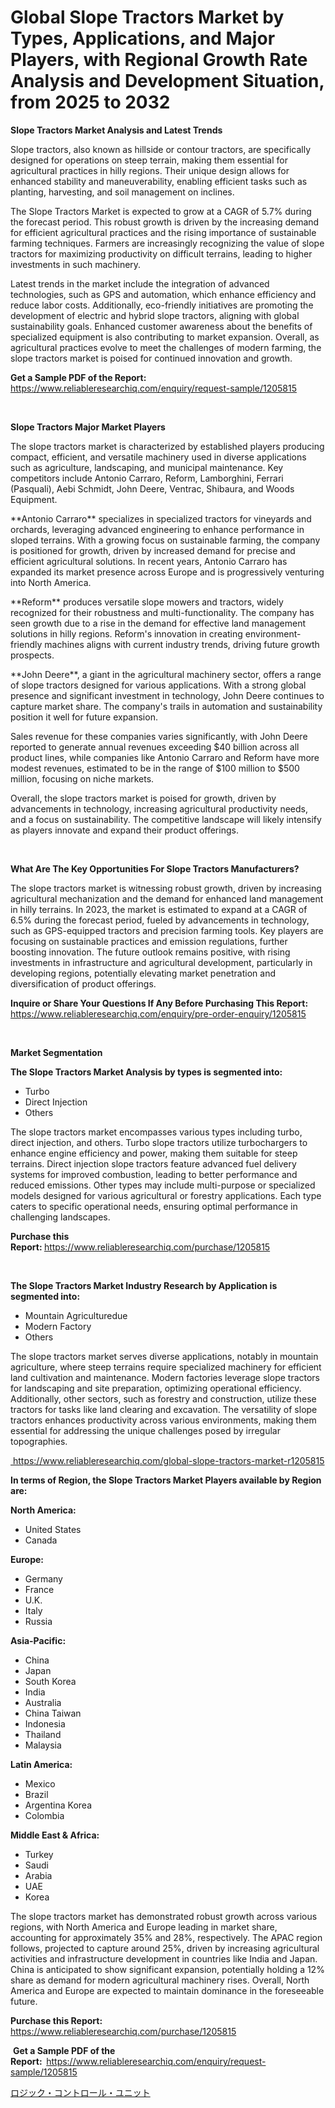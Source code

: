 <p><h1>Global Slope Tractors Market by Types, Applications, and Major Players, with Regional Growth Rate Analysis and Development Situation, from 2025 to 2032</h1></p><p><strong>Slope Tractors Market Analysis and Latest Trends</strong></p>
<p><p>Slope tractors, also known as hillside or contour tractors, are specifically designed for operations on steep terrain, making them essential for agricultural practices in hilly regions. Their unique design allows for enhanced stability and maneuverability, enabling efficient tasks such as planting, harvesting, and soil management on inclines. </p><p>The Slope Tractors Market is expected to grow at a CAGR of 5.7% during the forecast period. This robust growth is driven by the increasing demand for efficient agricultural practices and the rising importance of sustainable farming techniques. Farmers are increasingly recognizing the value of slope tractors for maximizing productivity on difficult terrains, leading to higher investments in such machinery.</p><p>Latest trends in the market include the integration of advanced technologies, such as GPS and automation, which enhance efficiency and reduce labor costs. Additionally, eco-friendly initiatives are promoting the development of electric and hybrid slope tractors, aligning with global sustainability goals. Enhanced customer awareness about the benefits of specialized equipment is also contributing to market expansion. Overall, as agricultural practices evolve to meet the challenges of modern farming, the slope tractors market is poised for continued innovation and growth.</p></p>
<p><strong>Get a Sample PDF of the Report:&nbsp;</strong> <a href="https://www.reliableresearchiq.com/enquiry/request-sample/1205815?utm_campaign=1082&utm_medium=2&utm_source=Github&utm_content=ia&utm_term=19022025&utm_id=slope-tractors">https://www.reliableresearchiq.com/enquiry/request-sample/1205815</a></p>
<p>&nbsp;</p>
<p><strong>Slope Tractors Major Market Players</strong></p>
<p><p>The slope tractors market is characterized by established players producing compact, efficient, and versatile machinery used in diverse applications such as agriculture, landscaping, and municipal maintenance. Key competitors include Antonio Carraro, Reform, Lamborghini, Ferrari (Pasquali), Aebi Schmidt, John Deere, Ventrac, Shibaura, and Woods Equipment.</p><p>**Antonio Carraro** specializes in specialized tractors for vineyards and orchards, leveraging advanced engineering to enhance performance in sloped terrains. With a growing focus on sustainable farming, the company is positioned for growth, driven by increased demand for precise and efficient agricultural solutions. In recent years, Antonio Carraro has expanded its market presence across Europe and is progressively venturing into North America.</p><p>**Reform** produces versatile slope mowers and tractors, widely recognized for their robustness and multi-functionality. The company has seen growth due to a rise in the demand for effective land management solutions in hilly regions. Reform's innovation in creating environment-friendly machines aligns with current industry trends, driving future growth prospects.</p><p>**John Deere**, a giant in the agricultural machinery sector, offers a range of slope tractors designed for various applications. With a strong global presence and significant investment in technology, John Deere continues to capture market share. The company's trails in automation and sustainability position it well for future expansion.</p><p>Sales revenue for these companies varies significantly, with John Deere reported to generate annual revenues exceeding $40 billion across all product lines, while companies like Antonio Carraro and Reform have more modest revenues, estimated to be in the range of $100 million to $500 million, focusing on niche markets.</p><p>Overall, the slope tractors market is poised for growth, driven by advancements in technology, increasing agricultural productivity needs, and a focus on sustainability. The competitive landscape will likely intensify as players innovate and expand their product offerings.</p></p>
<p>&nbsp;</p>
<p><strong>What Are The Key Opportunities For Slope Tractors Manufacturers?</strong></p>
<p><p>The slope tractors market is witnessing robust growth, driven by increasing agricultural mechanization and the demand for enhanced land management in hilly terrains. In 2023, the market is estimated to expand at a CAGR of 6.5% during the forecast period, fueled by advancements in technology, such as GPS-equipped tractors and precision farming tools. Key players are focusing on sustainable practices and emission regulations, further boosting innovation. The future outlook remains positive, with rising investments in infrastructure and agricultural development, particularly in developing regions, potentially elevating market penetration and diversification of product offerings.</p></p>
<p><strong>Inquire or Share Your Questions If Any Before Purchasing This Report:</strong> <a href="https://www.reliableresearchiq.com/enquiry/pre-order-enquiry/1205815?utm_campaign=1082&utm_medium=2&utm_source=Github&utm_content=ia&utm_term=19022025&utm_id=slope-tractors">https://www.reliableresearchiq.com/enquiry/pre-order-enquiry/1205815</a></p>
<p>&nbsp;</p>
<p><strong>Market Segmentation</strong></p>
<p><strong>The Slope Tractors Market Analysis by types is segmented into:</strong></p>
<p><ul><li>Turbo</li><li>Direct Injection</li><li>Others</li></ul></p>
<p><p>The slope tractors market encompasses various types including turbo, direct injection, and others. Turbo slope tractors utilize turbochargers to enhance engine efficiency and power, making them suitable for steep terrains. Direct injection slope tractors feature advanced fuel delivery systems for improved combustion, leading to better performance and reduced emissions. Other types may include multi-purpose or specialized models designed for various agricultural or forestry applications. Each type caters to specific operational needs, ensuring optimal performance in challenging landscapes.</p></p>
<p><strong>Purchase this Report:&nbsp;</strong><a href="https://www.reliableresearchiq.com/purchase/1205815?utm_campaign=1082&utm_medium=2&utm_source=Github&utm_content=ia&utm_term=19022025&utm_id=slope-tractors">https://www.reliableresearchiq.com/purchase/1205815</a></p>
<p>&nbsp;</p>
<p><strong>The Slope Tractors Market Industry Research by Application is segmented into:</strong></p>
<p><ul><li>Mountain Agriculturedue</li><li>Modern Factory</li><li>Others</li></ul></p>
<p><p>The slope tractors market serves diverse applications, notably in mountain agriculture, where steep terrains require specialized machinery for efficient land cultivation and maintenance. Modern factories leverage slope tractors for landscaping and site preparation, optimizing operational efficiency. Additionally, other sectors, such as forestry and construction, utilize these tractors for tasks like land clearing and excavation. The versatility of slope tractors enhances productivity across various environments, making them essential for addressing the unique challenges posed by irregular topographies.</p></p>
<p><a href="https://www.reliableresearchiq.com/global-slope-tractors-market-r1205815?utm_campaign=1082&utm_medium=2&utm_source=Github&utm_content=ia&utm_term=19022025&utm_id=slope-tractors">&nbsp;https://www.reliableresearchiq.com/global-slope-tractors-market-r1205815</a></p>
<p><strong>In terms of Region, the Slope Tractors Market Players available by Region are:</strong></p>
<p>
    <p> <strong> North America: </strong>
        <ul>
            <li>United States</li>
            <li>Canada</li>
        </ul>
        </p> 
    <p> <strong> Europe: </strong>
        <ul>
            <li>Germany</li>
            <li>France</li>
            <li>U.K.</li>
            <li>Italy</li>
            <li>Russia</li>
        </ul>
        </p> 
    <p> <strong> Asia-Pacific: </strong>
        <ul>
            <li>China</li>
            <li>Japan</li>
            <li>South Korea</li>
            <li>India</li>
            <li>Australia</li>
            <li>China Taiwan</li>
            <li>Indonesia</li>
            <li>Thailand</li>
            <li>Malaysia</li>
        </ul>
        </p> 
    <p> <strong> Latin America: </strong>
        <ul>
            <li>Mexico</li>
            <li>Brazil</li>
            <li>Argentina Korea</li>
            <li>Colombia</li>
        </ul>
        </p> 
    <p> <strong> Middle East & Africa: </strong>
        <ul>
            <li>Turkey</li>
            <li>Saudi</li>
            <li>Arabia</li>
            <li>UAE</li>
            <li>Korea</li>
        </ul>
    </p>
    </p>
<p><p>The slope tractors market has demonstrated robust growth across various regions, with North America and Europe leading in market share, accounting for approximately 35% and 28%, respectively. The APAC region follows, projected to capture around 25%, driven by increasing agricultural activities and infrastructure development in countries like India and Japan. China is anticipated to show significant expansion, potentially holding a 12% share as demand for modern agricultural machinery rises. Overall, North America and Europe are expected to maintain dominance in the foreseeable future.</p></p>
<p><strong>Purchase this Report: </strong><a href="https://www.reliableresearchiq.com/purchase/1205815?utm_campaign=1082&utm_medium=2&utm_source=Github&utm_content=ia&utm_term=19022025&utm_id=slope-tractors">https://www.reliableresearchiq.com/purchase/1205815</a></p>
<p>&nbsp;<strong>Get a Sample PDF of the Report:&nbsp;&nbsp;</strong><a href="https://www.reliableresearchiq.com/enquiry/request-sample/1205815?utm_campaign=1082&utm_medium=2&utm_source=Github&utm_content=ia&utm_term=19022025&utm_id=slope-tractors">https://www.reliableresearchiq.com/enquiry/request-sample/1205815</a></p>
<p><strong></strong></p>
<p><p><a href="https://github.com/lababdou/Market-Research-Report-List-6/blob/main/160217738179.md?utm_campaign=1082&utm_medium=2&utm_source=Github&utm_content=ia&utm_term=19022025&utm_id=slope-tractors">ロジック・コントロール・ユニット</a></p></p>